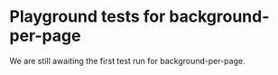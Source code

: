 # Playground tests for background-per-page
We are still awaiting the first test run for background-per-page.
